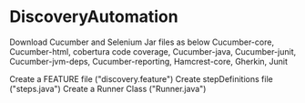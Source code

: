 # DiscoveryAutomation
Download Cucumber and Selenium Jar files as below
        Cucumber-core,
        Cucumber-html,
        cobertura code coverage,
        Cucumber-java,
        Cucumber-junit,
        Cucumber-jvm-deps,
        Cucumber-reporting,
        Hamcrest-core,
        Gherkin,
        Junit
        
Create a FEATURE file ("discovery.feature")
Create stepDefinitions file ("steps.java")
Create a Runner Class ("Runner.java")
